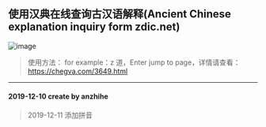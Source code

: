 ## 使用汉典在线查询古汉语解释(Ancient Chinese explanation inquiry form zdic.net)
![image](https://github.com/anzhihe/Efficient-office/blob/master/ancient-chinese-zdic/zdic.gif)
> 使用方法：
for example：z 道，Enter jump to page，详情请查看：https://chegva.com/3649.html
---
#### 2019-12-10 create by anzhihe
>  2019-12-11 添加拼音
